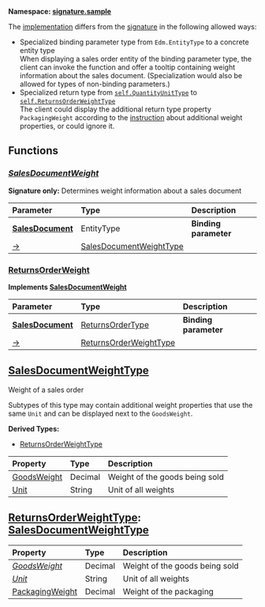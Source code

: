**Namespace: [signature.sample](Org.OData.Core.V1.IsSignature-vocabsample.xml)**



The [implementation](#ReturnsOrderWeight) differs from the [signature](#SalesDocumentWeight) in the following allowed ways:
- Specialized binding parameter type from `Edm.EntityType` to a concrete entity type  
  When displaying a sales order entity of the binding parameter type, the client can invoke the function
  and offer a tooltip containing weight information about the sales document.
  (Specialization would also be allowed for types of non-binding parameters.)
- Specialized return type from [`self.QuantityUnitType`](#QuantityUnitType) to [`self.ReturnsOrderWeightType`](#ReturnsOrderWeightType)  
  The client could display the additional return type property `PackagingWeight`
  according to the [instruction](#SalesDocumentWeightType) about additional weight properties,
  or could ignore it.


## Functions

<a name="SalesDocumentWeight"></a>
### [*SalesDocumentWeight*](./Org.OData.Core.V1.IsSignature-vocabsample.xml#L27:~:text=<Function%20Name="-,SalesDocumentWeight,-")

**Signature only:**
Determines weight information about a sales document

Parameter|Type|Description
:--------|:---|:----------
**[SalesDocument](./Org.OData.Core.V1.IsSignature-vocabsample.xml#L30:~:text=<Function%20Name="-,SalesDocumentWeight,-")**|EntityType|**Binding parameter**
[&rarr;](./Org.OData.Core.V1.IsSignature-vocabsample.xml#L31:~:text=<Function%20Name="-,SalesDocumentWeight,-")|[SalesDocumentWeightType](#SalesDocumentWeightType)|


<a name="ReturnsOrderWeight"></a>
### [ReturnsOrderWeight](./Org.OData.Core.V1.IsSignature-vocabsample.xml#L48:~:text=<Function%20Name="-,ReturnsOrderWeight,-")

**Implements [SalesDocumentWeight](#SalesDocumentWeight)**


Parameter|Type|Description
:--------|:---|:----------
**[SalesDocument](./Org.OData.Core.V1.IsSignature-vocabsample.xml#L50:~:text=<Function%20Name="-,ReturnsOrderWeight,-")**|[ReturnsOrderType](#ReturnsOrderType)|**Binding parameter**
[&rarr;](./Org.OData.Core.V1.IsSignature-vocabsample.xml#L51:~:text=<Function%20Name="-,ReturnsOrderWeight,-")|[ReturnsOrderWeightType](#ReturnsOrderWeightType)|


<a name="SalesDocumentWeightType"></a>
## [SalesDocumentWeightType](./Org.OData.Core.V1.IsSignature-vocabsample.xml#L33:~:text=<ComplexType%20Name="-,SalesDocumentWeightType,-")
Weight of a sales order

Subtypes of this type may contain additional weight properties that use the same `Unit`
          and can be displayed next to the `GoodsWeight`.

**Derived Types:**
- [ReturnsOrderWeightType](#ReturnsOrderWeightType)

Property|Type|Description
:-------|:---|:----------
[GoodsWeight](./Org.OData.Core.V1.IsSignature-vocabsample.xml#L39:~:text=<ComplexType%20Name="-,SalesDocumentWeightType,-")|Decimal|Weight of the goods being sold
[Unit](./Org.OData.Core.V1.IsSignature-vocabsample.xml#L43:~:text=<ComplexType%20Name="-,SalesDocumentWeightType,-")|String|Unit of all weights

<a name="ReturnsOrderWeightType"></a>
## [ReturnsOrderWeightType](./Org.OData.Core.V1.IsSignature-vocabsample.xml#L53:~:text=<ComplexType%20Name="-,ReturnsOrderWeightType,-"): [SalesDocumentWeightType](#SalesDocumentWeightType)


Property|Type|Description
:-------|:---|:----------
[*GoodsWeight*](./Org.OData.Core.V1.IsSignature-vocabsample.xml#L39:~:text=<ComplexType%20Name="-,SalesDocumentWeightType,-")|Decimal|Weight of the goods being sold
[*Unit*](./Org.OData.Core.V1.IsSignature-vocabsample.xml#L43:~:text=<ComplexType%20Name="-,SalesDocumentWeightType,-")|String|Unit of all weights
[PackagingWeight](./Org.OData.Core.V1.IsSignature-vocabsample.xml#L54:~:text=<ComplexType%20Name="-,ReturnsOrderWeightType,-")|Decimal|Weight of the packaging

